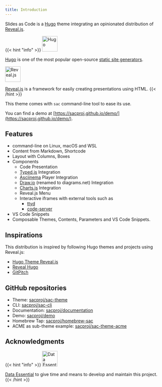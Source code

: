 ```yaml
---
title: Introduction
---
```


Slides as Code is a [Hugo](https://gohugo.io/) theme integrating an opinionated distribution of [Reveal.js](https://revealjs.com/).

{{< hint "info" >}}
[<img src="hugo-logo-wide.svg" height="50" alt="Hugo">](https://gohugo.io/)

[Hugo](https://gohugo.io/) is one of the most popular open-source [static site generators](https://jamstack.org/generators/).


[<img src="reveal-white-text.svg" height="50" alt="Reveal.js">](https://revealjs.com/)

[Reveal.js](https://revealjs.com/) is a framework for easily creating presentations using HTML.
{{< /hint >}}

This theme comes with `sac` command-line tool to ease its use.

You can find a demo at [https://sacproj.github.io/demo/](https://sacproj.github.io/demo/).

## Features

- command-line on Linux, macOS and WSL
- Content from Markdown, Shortcode
- Layout with Columns, Boxes
- Components
  - Code Presentation
  - [Typed.js](https://mattboldt.com/demos/typed-js/) Integration
  - [Asciinema](https://asciinema.org/) Player Integration
  - [Draw.io](https://www.diagrams.net/) (renamed to diagrams.net) Integration
  - [Charts.js](https://www.chartjs.org/) Integration
  - Reveal.js Menu
  - Interactive iframes with external tools such as
    - [ttyd](https://github.com/tsl0922/ttyd)
    - [code-server](https://github.com/cdr/code-server)
- VS Code Snippets
- Composable Themes, Contents, Parameters and VS Code Snippets.

## Inspirations
This distribution is inspired by following Hugo themes and projects using Reveal.js:

- [Hugo Theme Reveal.js](https://github.com/RealOrangeOne/hugo-theme-revealjs)
- [Reveal Hugo](https://github.com/dzello/reveal-hugo)
- [GitPitch](https://gitpitch.com/)

## GitHub repositories

- Theme: [sacproj/sac-theme](https://github.com/sacproj/sac-theme)
- CLI: [sacproj/sac-cli](https://github.com/sacproj/sac-cli)
- Documentation: [sacproj/documentation](https://github.com/sacproj/documentation)
- Demo: [sacproj/demo](https://github.com/sacproj/demo)
- Homebrew Tap: [sacproj/homebrew-sac](https://github.com/sacproj/homebrew-sac)
- ACME as sub-theme example: [sacproj/sac-theme-acme](https://github.com/sacproj/sac-theme-acme)

## Acknowledgments
{{< hint "info" >}}
[<img src="logo-data-essential.png" height="50" alt="Data Essential">](https://www.data-essential.com/)

[Data Essential](https://www.data-essential.com) to give time and means to develop and maintain this project.
{{< /hint >}}
